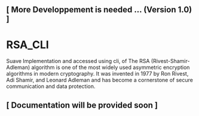 ## [ More Developpement is needed ... (Version 1.0) ]

# RSA_CLI
Suave Implementation and accessed using cli, of The RSA (Rivest-Shamir-Adleman) algorithm is one of the most widely used asymmetric encryption algorithms in modern cryptography. It was invented in 1977 by Ron Rivest, Adi Shamir, and Leonard Adleman and has become a cornerstone of secure communication and data protection.

## [ Documentation will be provided soon ]
